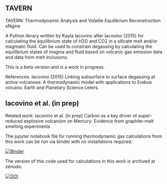 TAVERN
------
TAVERN: Thermodynamic Analysis and Volatile Equilibrium Reconstruction eNgine

A Python library written by Kayla Iacovino after Iacovino (2015) for calculating the equilibrium state of H2O and CO2 in a silicate melt and/or 
magmatic fluid. Can be used to constrain degassing by calculating the equilibrium states of magma and fluid based on volcanic gas emission
data and data from melt inclusions.

This is a beta version and is a work in progress.

References: Iacovino (2015) Linking subsurface to surface degassing at active volcanoes: A thermodynamic model with applications to Erebus 
volcano. Earth and Planetary Science Leters.

## Iacovino et al. (in prep)
Related work: Iacovino et al. (in prep) Carbon as a key driver of super-reduced explosive volcanism on Mercury: Evidence from graphite-melt smelting experiments

The jupyter notebook file for running thermodynamic gas calculations from this work can be run via binder with no installations required.

[![Binder](https://mybinder.org/badge_logo.svg)](https://mybinder.org/v2/gh/kaylai/TAVERN/HEAD?labpath=jupyter_notebooks%2FMercurySmelting_ThermoModel.ipynb)

The version of this code used for calculations in this work is archived at zenodo:

[![DOI](https://zenodo.org/badge/DOI/10.5281/zenodo.6812119.svg)](https://doi.org/10.5281/zenodo.6812119)
